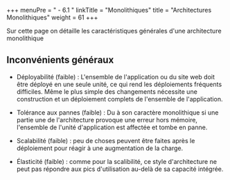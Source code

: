 +++
menuPre = " - 6.1 "
linkTitle = "Monolithiques"
title = "Architectures Monolithiques"
weight = 61
+++

Sur cette page on détaille les caractéristiques générales d'une architecture monolithique

## Inconvénients généraux

- Déployabilité (faible) : L'ensemble de l'application ou du site web doit être déployé en une seule unité, ce qui rend les déploiements fréquents difficiles. Même le plus simple des changements nécessite une construction et un déploiement complets de l'ensemble de l'application.

- Tolérance aux pannes (faible) : Du à son caractère monolithique si une partie une de l'architecture provoque une erreur hors mémoire, l'ensemble de l'unité d'application est affectée et tombe en panne.

- Scalabilité (faible) : peu de choses peuvent être faites après le déploiement pour réagir à une augmentation de la charge.

- Élasticité (faible) : comme pour la scalibilité, ce style d'architecture ne peut pas répondre aux pics d'utilisation au-delà de sa capacité intégrée.
